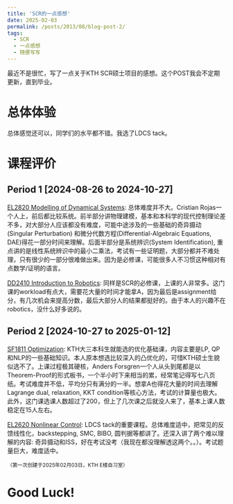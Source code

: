 ```yaml
---
title: 'SCR的一点感想'
date: 2025-02-03
permalink: /posts/2013/08/blog-post-2/
tags:
  - SCR
  - 一点感想
  - 随便写写
---
```


最近不是很忙，写了一点关于KTH SCR硕士项目的感想。这个POST我会不定期更新，直到毕业。

总体体验
======
总体感觉还可以，同学们的水平都不错。我选了LDCS tack。

课程评价
======

Period 1 [2024-08-26 to 2024-10-27]
------
[EL2820 Modelling of Dynamical Systems](https://www.kth.se/student/kurser/kurs/EL2820?l=en): 总体难度并不大。Cristian Rojas一个人上，前后都比较系统。前半部分讲物理建模，基本和本科学的现代控制理论差不多，对大部分人应该都没有难度，可能中途涉及的一些基础的奇异摄动(Singular Perturbation) 和微分代数方程(Differential-Algebraic Equations, DAE)得花一部分时间来理解。后面半部分是系统辨识(System Identification), 重点讲的是线性系统辨识中的最小二乘法，考试有一些证明题，大部分都并不难处理，只有很少的一部分很难做出来。因为是必修课，可能很多人不习惯这种相对有点数学/证明的语言。

[DD2410 Introduction to Robotics](https://www.kth.se/student/kurser/kurs/DD2410?l=en): 同样是SCR的必修课，上课的人非常多。这门课的workload有点大，需要花大量的时间才能拿A，因为最后是assignment给分，有几次机会来提高分数，最后大部分人的结果都挺好的。由于本人的兴趣不在robotics，没什么好多说的。

Period 2 [2024-10-27 to 2025-01-12]
------
[SF1811 Optimization](https://www.kth.se/student/kurser/kurs/SF1811?l=en): KTH大三本科生就能选的优化基础课，内容主要是LP, QP和NLP的一些基础知识。本人原本想选比较深入的凸优化的，可惜KTH硕士生貌似选不了。上课过程极其硬核，Anders Forsgren一个人从头到尾都是以Theorem-Proof的形式板书，一个半小时下来相当的累，经常笔记得写七八页纸。考试难度并不低，平均分只有满分的一半。想拿A也得花大量的时间去理解Lagrange dual, relaxation, KKT condition等核心方法，考试的计算量也极大。此外，这门课选课人数超过了200，但上了几次课之后就没人来了，基本上课人数稳定在15人左右。

[EL2620 Nonlinear Control](https://www.kth.se/student/kurser/kurs/EL2620?l=en): LDCS tack的重要课程。总体难度适中，把常见的反馈线性化，backstepping, SMC, BIBO, 圆判据等都讲了。还深入讲了两个难以理解的内容: 奇异摄动和ISS，好在考试没考（我现在都没理解透这两个。。）。考试题量巨大，难度适中。

<small>（第一次创建于2025年02月03日，KTH E楼自习室）</small>

Good Luck!
======
